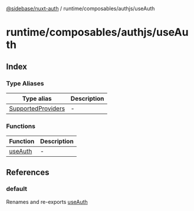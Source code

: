 [@sidebase/nuxt-auth](../../../../index.md) / runtime/composables/authjs/useAuth

# runtime/composables/authjs/useAuth

## Index

### Type Aliases

| Type alias | Description |
| ------ | ------ |
| [SupportedProviders](type-aliases/SupportedProviders.md) | - |

### Functions

| Function | Description |
| ------ | ------ |
| [useAuth](functions/useAuth.md) | - |

## References

### default

Renames and re-exports [useAuth](functions/useAuth.md)

